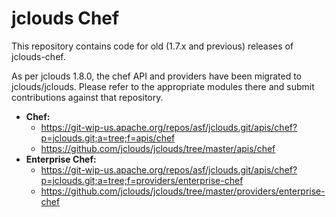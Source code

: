 jclouds Chef
============

This repository contains code for old (1.7.x and previous) releases of jclouds-chef.

As per jclouds 1.8.0, the chef API and providers have been migrated to jclouds/jclouds.
Please refer to the appropriate modules there and submit contributions against that repository.

* **Chef:** 
  * https://git-wip-us.apache.org/repos/asf/jclouds.git/apis/chef?p=jclouds.git;a=tree;f=apis/chef
  * https://github.com/jclouds/jclouds/tree/master/apis/chef
* **Enterprise Chef:**
  * https://git-wip-us.apache.org/repos/asf/jclouds.git/apis/chef?p=jclouds.git;a=tree;f=providers/enterprise-chef
  * https://github.com/jclouds/jclouds/tree/master/providers/enterprise-chef
